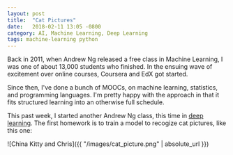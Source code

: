 ```yaml
---
layout: post
title:  "Cat Pictures"
date:   2018-02-11 13:05 -0800
category: AI, Machine Learning, Deep Learning
tags: machine-learning python
---
```


Back in 2011, when Andrew Ng released a free class in Machine Learning, I was one of about 13,000 students who finished. In the ensuing wave of excitement over online courses, Coursera and EdX got started.

Since then, I've done a bunch of MOOCs, on machine learning, statistics, and programming languages. I'm pretty happy with the approach in that it fits structured learning into an otherwise full schedule.

This past week, I started another Andrew Ng class, this time in [deep learning](https://www.coursera.org/learn/neural-networks-deep-learning). The first homework is to train a model to recogize cat pictures, like this one:

![China Kitty and Chris]({{ "/images/cat_picture.png" | absolute_url }})


